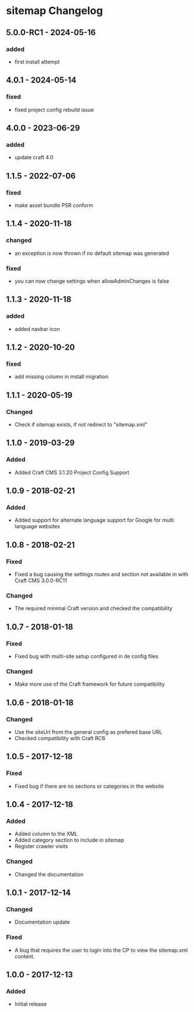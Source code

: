 # sitemap Changelog

## 5.0.0-RC1 - 2024-05-16

### added

- first install attempt

## 4.0.1 - 2024-05-14

### fixed

- fixed project config rebuild issue

## 4.0.0 - 2023-06-29

### added

- update craft 4.0


## 1.1.5 - 2022-07-06

### fixed

- make asset bundle PSR conform

## 1.1.4 - 2020-11-18

### changed

- an exception is now thrown if no default sitemap was generated

### fixed

- you can now change settings when allowAdminChanges is false

## 1.1.3 - 2020-11-18

### added

- added navbar icon

## 1.1.2 - 2020-10-20
### fixed
- add missing column in install migration

## 1.1.1 - 2020-05-19
### Changed
- Check if sitemap exists, if not redirect to "sitemap.xml"

## 1.1.0 - 2019-03-29
### Added
- Added Craft CMS 3.1.20 Project Config Support

## 1.0.9 - 2018-02-21
### Added
- Added support for alternate language support for Google for multi language websites

## 1.0.8 - 2018-02-21
### Fixed
- Fixed a bug causing the settings routes and section not available in with Craft CMS 3.0.0-RC11

### Changed
- The required minimal Craft version and checked the compatibility

## 1.0.7 - 2018-01-18

### Fixed
- Fixed bug with multi-site setup configured in de config files

### Changed
- Make more use of the Craft framework for future compatibility

## 1.0.6 - 2018-01-18
### Changed
- Use the siteUrl from the general config as prefered base URL
- Checked compatibility with Craft RC6

## 1.0.5 - 2017-12-18
### Fixed
- Fixed bug if there are no sections or categories in the website

## 1.0.4 - 2017-12-18
### Added
- Added <lastmod> column to the XML
- Added category section to include in sitemap
- Register crawler visits

### Changed
- Changed the documentation

## 1.0.1 - 2017-12-14
### Changed
- Documentation update

### Fixed
- A bug that requires the user to login into the CP to view the sitemap.xml content.

## 1.0.0 - 2017-12-13
### Added
- Initial release
